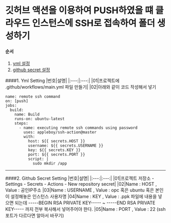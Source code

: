 # 깃허브 액션을 이용하여 PUSH하였을 떄 클라우드 인스턴스에 SSH로 접속하여 폴더 생성하기

#### 순서
1. [yml 설정](#yml-setting)
2. [github secret 설정](#github-secret-setting)

####1. Yml Setting
|번호|설명|
|:---:|:---:|
|01|프로젝트에 .github/workflows/main.yml 파일 만들기|
|02|아래와 같이 코드 작성해서 넣기

```
name: remote ssh command
on: [push]
jobs:
  build:
    name: Build
    runs-on: ubuntu-latest
    steps:
      - name: executing remote ssh commands using password
        uses: appleboy/ssh-action@master
        with:
          host: ${{ secrets.HOST }}
          username: ${{ secrets.USERNAME }}
          key: ${{ secrets.KEY }}
          port: ${{ secrets.PORT }}
          script: |
            sudo mkdir /app      
```
---
####2. Github Secret Setting
|번호|설명|
|:---:|:---:|
|01|프로젝트 저장소 - Settings - Secrets - Actions - New repository secret|
|02|Name : HOST , Value : 공인IP주소
|03|Name : USERNAME , Value : opc 혹은 ubuntu 혹은 본인이 설정해놓은 인스턴스 사용자명
|04|Name : KEY , Value : .ppk 파일에 내용을 넣으면 되는데 -----BEGIN RSA PRIVATE KEY----- ~ -----END RSA PRIVATE KEY----- 까지 전부 복사해서 넣어주어야 한다.
|05|Name : PORT , Value : 22 (ssh 포트가 다르다면 알아서 바꾸기)
